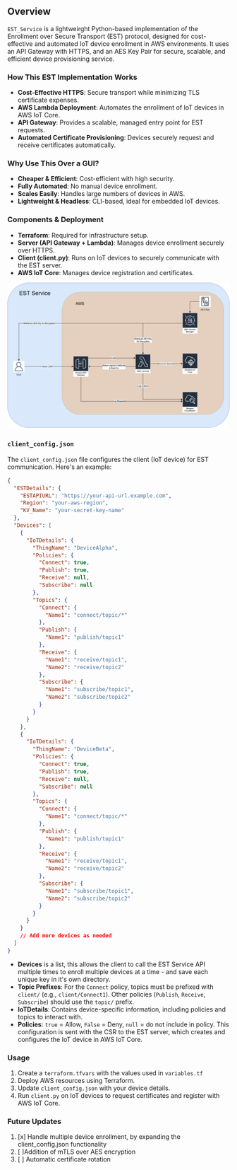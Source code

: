 ## Overview
`EST_Service` is a lightweirght Python-based implementation of the Enrollment over Secure Transport (EST) protocol, designed for cost-effective and automated IoT device enrollment in AWS environments. It uses an API Gateway with HTTPS, and an AES Key Pair for secure, scalable, and efficient device provisioning service.
### How This EST Implementation Works
- **Cost-Effective HTTPS**: Secure transport while minimizing TLS certificate expenses.
- **AWS Lambda Deployment**: Automates the enrollment of IoT devices in AWS IoT Core.
- **API Gateway**: Provides a scalable, managed entry point for EST requests.
- **Automated Certificate Provisioning**: Devices securely request and receive certificates automatically.
### Why Use This Over a GUI?
- **Cheaper & Efficient**: Cost-efficient with high security.
- **Fully Automated**: No manual device enrollment.
- **Scales Easily**: Handles large numbers of devices in AWS.
- **Lightweight & Headless**: CLI-based, ideal for embedded IoT devices.
### Components & Deployment
- **Terraform**: Required for infrastructure setup.
- **Server (API Gateway + Lambda)**: Manages device enrollment securely over HTTPS.
- **Client (client.py)**: Runs on IoT devices to securely communicate with the EST server.
- **AWS IoT Core**: Manages device registration and certificates.

<img src="https://raw.githubusercontent.com/actuallypav/EST_Service/refs/heads/main/img/EST-certificate-enrollement.png" alt="Smiley Picture" width="1000"/>

### `client_config.json`
The `client_config.json` file configures the client (IoT device) for EST communication. Here's an example:
```json
{
  "ESTDetails": {
    "ESTAPIURL": "https://your-api-url.example.com",
    "Region": "your-aws-region",
    "KV_Name": "your-secret-key-name"
  },
  "Devices": [
    {
      "IoTDetails": {
        "ThingName": "DeviceAlpha",
        "Policies": {
          "Connect": true,
          "Publish": true,
          "Receive": null,
          "Subscribe": null
        },
        "Topics": {
          "Connect": {
            "Name1": "connect/topic/*"
          },
          "Publish": {
            "Name1": "publish/topic1"
          },
          "Receive": {
            "Name1": "receive/topic1",
            "Name2": "receive/topic2"
          },
          "Subscribe": {
            "Name1": "subscribe/topic1",
            "Name2": "subscribe/topic2"
          }
        }
      }
    },
    {
      "IoTDetails": {
        "ThingName": "DeviceBeta",
        "Policies": {
          "Connect": true,
          "Publish": true,
          "Receive": null,
          "Subscribe": null
        },
        "Topics": {
          "Connect": {
            "Name1": "connect/topic/*"
          },
          "Publish": {
            "Name1": "publish/topic1"
          },
          "Receive": {
            "Name1": "receive/topic1",
            "Name2": "receive/topic2"
          },
          "Subscribe": {
            "Name1": "subscribe/topic1",
            "Name2": "subscribe/topic2"
          }
        }
      }
    }
    // Add more devices as needed
  ]
}
```
- **Devices** is a list, this allows the client to call the EST Service API multiple times to enroll multiple devices at a time - and save each unique key in it's own directory.
- **Topic Prefixes**: For the `Connect` policy, topics must be prefixed with `client/` (e.g., `client/Connect1`). Other policies (`Publish`, `Receive`, `Subscribe`) should use the `topic/` prefix.
- **IoTDetails**: Contains device-specific information, including policies and topics to interact with.
- **Policies**: `true` = Allow, `False` = Deny, `null` = do not include in policy.
This configuration is sent with the CSR to the EST server, which creates and configures the IoT device in AWS IoT Core.
### Usage
1. Create a `terraform.tfvars` with the values used in `variables.tf`
2. Deploy AWS resources using Terraform.
3. Update `client_config.json` with your device details.
4. Run `client.py` on IoT devices to request certificates and register with AWS IoT Core.
### Future Updates
1. [x] Handle multiple device enrollment, by expanding the client_config.json functionality
2. [ ]Addition of mTLS over AES encryption
3. [ ] Automatic certificate rotation
